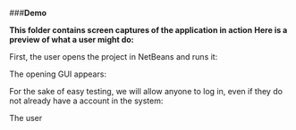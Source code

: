 ###**Demo**

**This folder contains screen captures of the application in action**
**Here is a preview of what a user might do:**

First, the user opens the project in NetBeans and runs it:


The opening GUI appears:


For the sake of easy testing, we will allow anyone to log in, even if they do not already have a account in the system:


The user
